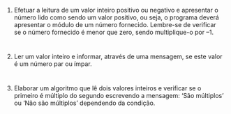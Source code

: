 1. Efetuar a leitura de um valor inteiro positivo ou negativo e apresentar o número lido como sendo um valor positivo, ou seja, o programa deverá apresentar o módulo de um número fornecido. Lembre-se de verificar se o número fornecido é menor que zero, sendo multiplique-o por –1.

#

2. Ler um valor inteiro e informar, através de uma mensagem, se este valor é um número par ou ímpar.

#

3. Elaborar um algoritmo que lê dois valores inteiros e verificar se o primeiro é múltiplo do segundo escrevendo a mensagem: ‘São múltiplos’ ou ‘Não são múltiplos’ dependendo da condição.

#